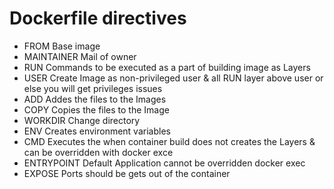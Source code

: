 # Dockerfile directives
* FROM Base image
* MAINTAINER Mail of owner
* RUN  Commands to be executed as a part of building image as Layers
* USER Create Image as non-privileged user & all RUN layer above user or else you will get privileges issues
* ADD Addes the files to the Images
* COPY Copies the files to the Image
* WORKDIR Change directory
* ENV Creates environment variables
* CMD Executes the when container build does not creates the Layers & can be overridden with docker exce
* ENTRYPOINT Default Application cannot be overridden docker exec
* EXPOSE Ports should be gets out of the container

